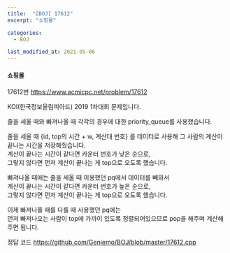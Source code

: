 ```yaml
---
title:  "[BOJ] 17612"
excerpt: "쇼핑몰"

categories:
  - BOJ

last_modified_at: 2021-05-06
---
```


#### 쇼핑몰

17612번 <https://www.acmicpc.net/problem/17612>

KOI(한국정보올림피아드) 2019 1차대회 문제입니다.

줄을 세울 때와 빠져나올 때 각각의 경우에 대한 priority_queue를 사용했습니다.<br>

줄을 세울 때 {id, top의 시간 + w, 계산대 번호} 를 데이터로 사용해 그 사람의 계산이 끝나는 시간을 저장해줬습니다.<br>
계산이 끝나는 시간이 같다면 카운터 번호가 낮은 순으로,<br>
그렇지 않다면 먼저 계산이 끝나는 게 top으로 오도록 했습니다.

빠져나올 때에는 줄을 세울 때 이용했던 pq에서 데이터를 빼와서<br>
계산이 끝나는 시간이 같다면 카운터 번호가 높은 순으로,<br>
그렇지 않다면 먼저 계산이 끝나는 게 top으로 오도록 했습니다.

이제 빠져나올 때를 다룰 때 사용했던 pq에는<br>
먼저 빠져나오는 사람이 top에 가까이 있도록 정렬되어있으므로 pop을 해주며 계산해주면 됩니다.

정답 코드 <https://github.com/Geniemo/BOJ/blob/master/17612.cpp>